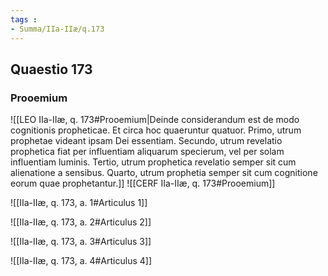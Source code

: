 ```yaml
---
tags : 
- Summa/IIa-IIæ/q.173
---
```


## Quaestio 173

### Prooemium

![[LEO IIa-IIæ, q. 173#Prooemium|Deinde considerandum est de modo cognitionis propheticae. Et circa hoc quaeruntur quatuor. Primo, utrum prophetae videant ipsam Dei essentiam. Secundo, utrum revelatio prophetica fiat per influentiam aliquarum specierum, vel per solam influentiam luminis. Tertio, utrum prophetica revelatio semper sit cum alienatione a sensibus. Quarto, utrum prophetia semper sit cum cognitione eorum quae prophetantur.]]
![[CERF IIa-IIæ, q. 173#Prooemium]]

![[IIa-IIæ, q. 173, a. 1#Articulus 1]]

![[IIa-IIæ, q. 173, a. 2#Articulus 2]]

![[IIa-IIæ, q. 173, a. 3#Articulus 3]]

![[IIa-IIæ, q. 173, a. 4#Articulus 4]]

